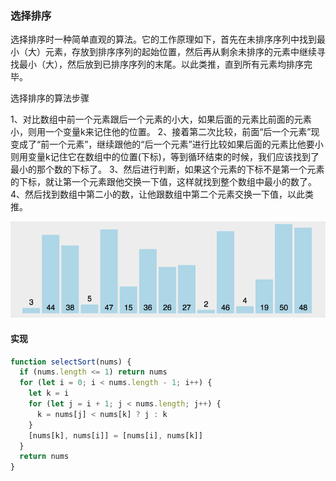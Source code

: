 ### 选择排序

选择排序时一种简单直观的算法。它的工作原理如下，首先在未排序序列中找到最小（大）元素，存放到排序序列的起始位置，然后再从剩余未排序的元素中继续寻找最小（大），然后放到已排序序列的末尾。以此类推，直到所有元素均排序完毕。


选择排序的算法步骤

1、对比数组中前一个元素跟后一个元素的小大，如果后面的元素比前面的元素小，则用一个变量k来记住他的位置。
2、接着第二次比较，前面“后一个元素”现变成了“前一个元素”，继续跟他的“后一个元素”进行比较如果后面的元素比他要小则用变量k记住它在数组中的位置(下标)，等到循环结束的时候，我们应该找到了最小的那个数的下标了。
3、然后进行判断，如果这个元素的下标不是第一个元素的下标，就让第一个元素跟他交换一下值，这样就找到整个数组中最小的数了。
4、然后找到数组中第二小的数，让他跟数组中第二个元素交换一下值，以此类推。

![](../images/selectSort.gif?raw=true)

#### 实现

```js
function selectSort(nums) {
  if (nums.length <= 1) return nums
  for (let i = 0; i < nums.length - 1; i++) {
    let k = i
    for (let j = i + 1; j < nums.length; j++) {
      k = nums[j] < nums[k] ? j : k
    }
    [nums[k], nums[i]] = [nums[i], nums[k]]
  }
  return nums
}
```
